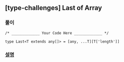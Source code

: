 ## [type-challenges] Last of Array

### 풀이

```
/* _____________ Your Code Here _____________ */

type Last<T extends any[]> = [any, ...T][T['length']]
```

### [설명](https://pottatt0.tistory.com/entry/type-challenges-Tuple-to-Object-1)
